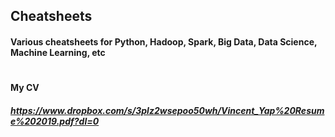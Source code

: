 ## Cheatsheets
#### Various cheatsheets for Python, Hadoop, Spark, Big Data, Data Science, Machine Learning, etc 
#
#
#### My CV 
##### https://www.dropbox.com/s/3plz2wsepoo50wh/Vincent_Yap%20Resume%202019.pdf?dl=0

